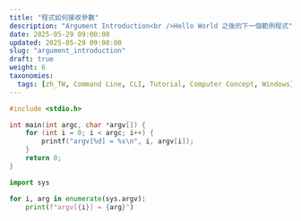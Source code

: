 ```yaml
---
title: "程式如何接收參數"
description: "Argument Introduction<br />Hello World 之後的下一個範例程式"
date: 2025-05-29 09:00:00
updated: 2025-05-29 09:00:00
slug: "argument_introduction"
draft: true
weight: 6
taxonomies:
  tags: [zh_TW, Command Line, CLI, Tutorial, Computer Concept, Windows]
---
```


```c,name=arg.c
#include <stdio.h>

int main(int argc, char *argv[]) {
    for (int i = 0; i < argc; i++) {
        printf("argv[%d] = %s\n", i, argv[i]);
    }
    return 0;
}
```

```python,name=arg.py
import sys

for i, arg in enumerate(sys.argv):
    print(f"argv[{i}] = {arg}")
```
